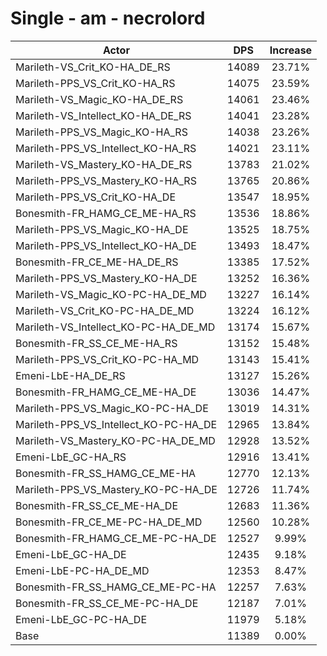 # Single - am - necrolord
| Actor | DPS | Increase |
|---|:---:|:---:|
|Marileth-VS_Crit_KO-HA_DE_RS|14089|23.71%|
|Marileth-PPS_VS_Crit_KO-HA_RS|14075|23.59%|
|Marileth-VS_Magic_KO-HA_DE_RS|14061|23.46%|
|Marileth-VS_Intellect_KO-HA_DE_RS|14041|23.28%|
|Marileth-PPS_VS_Magic_KO-HA_RS|14038|23.26%|
|Marileth-PPS_VS_Intellect_KO-HA_RS|14021|23.11%|
|Marileth-VS_Mastery_KO-HA_DE_RS|13783|21.02%|
|Marileth-PPS_VS_Mastery_KO-HA_RS|13765|20.86%|
|Marileth-PPS_VS_Crit_KO-HA_DE|13547|18.95%|
|Bonesmith-FR_HAMG_CE_ME-HA_RS|13536|18.86%|
|Marileth-PPS_VS_Magic_KO-HA_DE|13525|18.75%|
|Marileth-PPS_VS_Intellect_KO-HA_DE|13493|18.47%|
|Bonesmith-FR_CE_ME-HA_DE_RS|13385|17.52%|
|Marileth-PPS_VS_Mastery_KO-HA_DE|13252|16.36%|
|Marileth-VS_Magic_KO-PC-HA_DE_MD|13227|16.14%|
|Marileth-VS_Crit_KO-PC-HA_DE_MD|13224|16.12%|
|Marileth-VS_Intellect_KO-PC-HA_DE_MD|13174|15.67%|
|Bonesmith-FR_SS_CE_ME-HA_RS|13152|15.48%|
|Marileth-PPS_VS_Crit_KO-PC-HA_MD|13143|15.41%|
|Emeni-LbE-HA_DE_RS|13127|15.26%|
|Bonesmith-FR_HAMG_CE_ME-HA_DE|13036|14.47%|
|Marileth-PPS_VS_Magic_KO-PC-HA_DE|13019|14.31%|
|Marileth-PPS_VS_Intellect_KO-PC-HA_DE|12965|13.84%|
|Marileth-VS_Mastery_KO-PC-HA_DE_MD|12928|13.52%|
|Emeni-LbE_GC-HA_RS|12916|13.41%|
|Bonesmith-FR_SS_HAMG_CE_ME-HA|12770|12.13%|
|Marileth-PPS_VS_Mastery_KO-PC-HA_DE|12726|11.74%|
|Bonesmith-FR_SS_CE_ME-HA_DE|12683|11.36%|
|Bonesmith-FR_CE_ME-PC-HA_DE_MD|12560|10.28%|
|Bonesmith-FR_HAMG_CE_ME-PC-HA_DE|12527|9.99%|
|Emeni-LbE_GC-HA_DE|12435|9.18%|
|Emeni-LbE-PC-HA_DE_MD|12353|8.47%|
|Bonesmith-FR_SS_HAMG_CE_ME-PC-HA|12257|7.63%|
|Bonesmith-FR_SS_CE_ME-PC-HA_DE|12187|7.01%|
|Emeni-LbE_GC-PC-HA_DE|11979|5.18%|
|Base|11389|0.00%|
